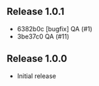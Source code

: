 ## Release 1.0.1

* 6382b0c [bugfix] QA (#1)
* 3be37c0 QA (#11)

## Release 1.0.0

* Initial release
